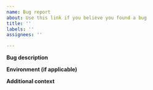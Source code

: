 ```yaml
---
name: Bug report
about: Use this link if you believe you found a bug
title: ''
labels: ''
assignees: ''

---
```


**Bug description**

<!---
A clear and concise description of what the bug is, as well as steps needed to reproduce it.

Or better yet provide a working example. Providing a demo will make so much easier for the dev team to locate the bug and fix it faster.

For vanilla JavaScript examples use:
CodePen (https://codepen.io/)
jsFiddle (https://jsfiddle.net/)

For TypeScript/Angular/React use:
CodeSandbox (https://codesandbox.io/)
StackBlitz (https://stackblitz.com/).
-->

**Environment (if applicable)**

<!---
Provide details about your development environment where you think it might be useful. E.g.:

 - amCharts version
 - Browser and its version
 - Related frameworks and their versions [e.g. Angular, TypeScript, etc.]
-->

**Additional context**

<!---
Add any other context about the problem here.
-->

